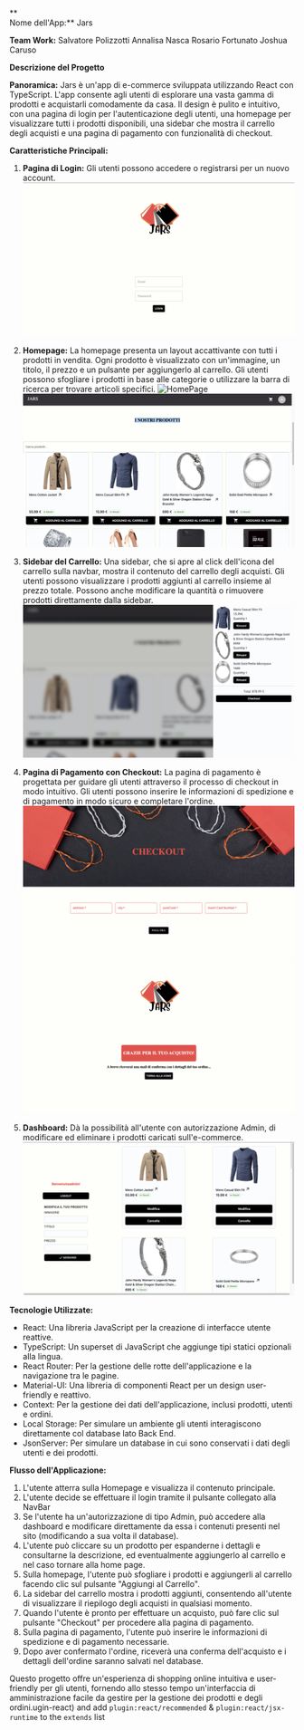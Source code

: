 **  
Nome dell'App:** Jars

**Team Work:**
Salvatore Polizzotti
Annalisa Nasca
Rosario Fortunato
Joshua Caruso

**Descrizione del Progetto**

**Panoramica:** Jars è un'app di e-commerce sviluppata utilizzando React con TypeScript. L'app consente agli utenti di esplorare una vasta gamma di prodotti e acquistarli comodamente da casa. Il design è pulito e intuitivo, con una pagina di login per l'autenticazione degli utenti, una homepage per visualizzare tutti i prodotti disponibili, una sidebar che mostra il carrello degli acquisti e una pagina di pagamento con funzionalità di checkout.

**Caratteristiche Principali:**

1.  **Pagina di Login:** Gli utenti possono accedere o registrarsi per un nuovo account. ![Login](./public/ProjectScreen/Login.png)
3.  **Homepage:** La homepage presenta un layout accattivante con tutti i prodotti in vendita. Ogni prodotto è visualizzato con un'immagine, un titolo, il prezzo e un pulsante per aggiungerlo al carrello. Gli utenti possono sfogliare i prodotti in base alle categorie o utilizzare la barra di ricerca per trovare articoli specifici. ![HomePage](./public/ProjectScreen/MainPageHeroSection.png) ![HomePageProducts](./public/ProjectScreen/MainPageProducts.png)
    
4.  **Sidebar del Carrello:** Una sidebar, che si apre al click dell'icona del carrello sulla navbar, mostra il contenuto del carrello degli acquisti. Gli utenti possono visualizzare i prodotti aggiunti al carrello insieme al prezzo totale. Possono anche modificare la quantità o rimuovere prodotti direttamente dalla sidebar. ![Cart](./public/ProjectScreen/Cart.png)
    
5.  **Pagina di Pagamento con Checkout:** La pagina di pagamento è progettata per guidare gli utenti attraverso il processo di checkout in modo intuitivo. Gli utenti possono inserire le informazioni di spedizione e di pagamento in modo sicuro e completare l'ordine. ![Checkout](./public/ProjectScreen/Checkout.png) ![CheckoutSuccesfull](./public/ProjectScreen/SuccesfullCheckout.png)

6.  **Dashboard:** Dà la possibilità all'utente con autorizzazione Admin, di modificare ed eliminare i prodotti caricati sull'e-commerce. ![Dashboard](./public/ProjectScreen/Dashboard.png)
    

**Tecnologie Utilizzate:**

-   React: Una libreria JavaScript per la creazione di interfacce utente reattive.
-   TypeScript: Un superset di JavaScript che aggiunge tipi statici opzionali alla lingua.
-   React Router: Per la gestione delle rotte dell'applicazione e la navigazione tra le pagine.
-   Material-UI: Una libreria di componenti React per un design user-friendly e reattivo.
-   Context: Per la gestione dei dati dell'applicazione, inclusi prodotti, utenti e ordini.
- Local Storage: Per simulare un ambiente gli utenti interagiscono direttamente col database lato Back End.
- JsonServer: Per simulare un database in cui sono conservati i dati degli utenti e dei prodotti.

**Flusso dell'Applicazione:**

1.  L'utente atterra sulla Homepage e visualizza il contenuto principale.
2.  L'utente decide se effettuare il login tramite il pulsante collegato alla NavBar
3. Se l'utente ha un'autorizzazione di tipo Admin, può accedere alla dashboard e modificare direttamente da essa i contenuti presenti nel sito (modificando a sua volta il database).
4. L'utente può cliccare su un prodotto per espanderne i dettagli e consultarne la descrizione, ed eventualmente aggiungerlo al carrello e nel caso tornare alla home page.
5.  Sulla homepage, l'utente può sfogliare i prodotti e aggiungerli al carrello facendo clic sul pulsante "Aggiungi al Carrello".
6.  La sidebar del carrello mostra i prodotti aggiunti, consentendo all'utente di visualizzare il riepilogo degli acquisti in qualsiasi momento.
7.  Quando l'utente è pronto per effettuare un acquisto, può fare clic sul pulsante "Checkout" per procedere alla pagina di pagamento.
8.  Sulla pagina di pagamento, l'utente può inserire le informazioni di spedizione e di pagamento necessarie.
9.  Dopo aver confermato l'ordine, riceverà una conferma dell'acquisto e i dettagli dell'ordine saranno salvati nel database.

Questo progetto offre un'esperienza di shopping online intuitiva e user-friendly per gli utenti, fornendo allo stesso tempo un'interfaccia di amministrazione facile da gestire per la gestione dei prodotti e degli ordini.ugin-react) and add `plugin:react/recommended` & `plugin:react/jsx-runtime` to the `extends` list
